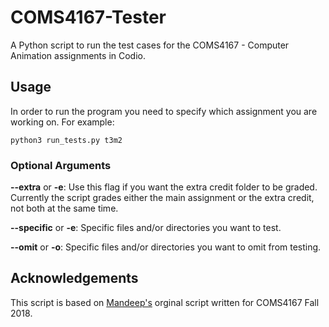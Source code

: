 # COMS4167-Tester

A Python script to run the test cases for the COMS4167 - Computer Animation assignments in Codio. 

## Usage 

In order to run the program you need to specify which assignment you are working on. For example:

`python3 run_tests.py t3m2`

### Optional Arguments

**--extra** or **-e**: Use this flag if you want the extra credit folder to be graded. Currently the script grades either the main assignment or the extra credit, not both at the same time.

**--specific** or **-e**: Specific files and/or directories you want to test.

**--omit** or **-o**: Specific files and/or directories you want to omit from testing.


## Acknowledgements

This script is based on [Mandeep's](https://github.com/mandeep) orginal script written for COMS4167 Fall 2018.
